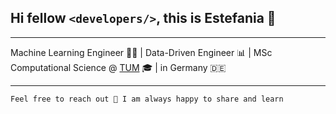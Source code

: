 ## Hi fellow `<developers/>`, this is Estefania 👋 
_____________ 

Machine Learning Engineer 👩‍💻  |  Data-Driven Engineer 📊  |  MSc Computational Science @ [TUM](https://www.tum.de/en/) 🎓 | in Germany 🇩🇪
____________


`Feel free to reach out 💬 I am always happy to share and learn`


